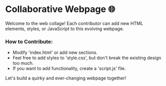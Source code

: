 # Collaborative Webpage :globe_with_meridians:

Welcome to the web collage! Each contributor can add new HTML elements, styles, or JavaScript to this evolving webpage.

### How to Contribute:

- Modify 'index.html' or add new sections.
- Feel free to add styles to 'style.css', but don't break the existing design too much.
- If you want to add functionality, create a 'script.js' file.

Let's build a quirky and ever-changing webpage together!

